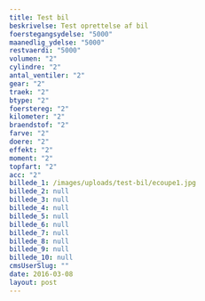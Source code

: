```yaml
---
title: Test bil
beskrivelse: Test oprettelse af bil
foerstegangsydelse: "5000"
maanedlig_ydelse: "5000"
restvaerdi: "5000"
volumen: "2"
cylindre: "2"
antal_ventiler: "2"
gear: "2"
traek: "2"
btype: "2"
foerstereg: "2"
kilometer: "2"
braendstof: "2"
farve: "2"
doere: "2"
effekt: "2"
moment: "2"
topfart: "2"
acc: "2"
billede_1: /images/uploads/test-bil/ecoupe1.jpg
billede_2: null
billede_3: null
billede_4: null
billede_5: null
billede_6: null
billede_7: null
billede_8: null
billede_9: null
billede_10: null
cmsUserSlug: ""
date: 2016-03-08 
layout: post
---
```


